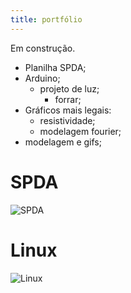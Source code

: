 ```yaml
---
title: portfólio
---
```


Em construção.

 * Planilha SPDA;
 * Arduino;
   * projeto de luz;
     * forrar;
 * Gráficos mais legais:
   * resistividade;
   * modelagem fourier;
 * modelagem e gifs;

# SPDA

![SPDA](spda.gif)


# Linux

![Linux](portfolio_linux_ex.png)
